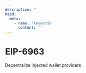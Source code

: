 ```yaml
---
description: ''
head:
  meta:
    - name: 'keywords'
      content: ''
---
```


# EIP-6963

Decentralize injected wallet providers

